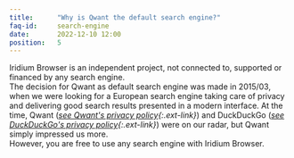 ```yaml
---
title:		"Why is Qwant the default search engine?"
faq-id:		search-engine
date:		2022-12-10 12:00
position:	5
---
```

Iridium Browser is an independent project, not connected to, supported or financed by any search engine.   
The decision for Qwant as default search engine was made in 2015/03, when we were looking for a European search 
engine taking care of privacy and delivering good search results presented in a modern interface. 
At the time, Qwant (*[see Qwant's privacy policy](https://about.qwant.com/legal/privacy/ "see Qwant's privacy policy"){:.ext-link}*) 
and DuckDuckGo (*[see DuckDuckGo's privacy policy](https://duckduckgo.com/privacy "see DuckDuckGo's privacy policy"){:.ext-link}*) 
were on our radar, but Qwant simply impressed us more.     
However, you are free to use any search engine with Iridium Browser.